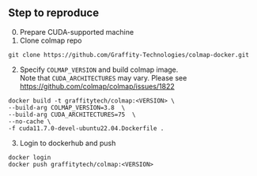 ## Step to reproduce

0. Prepare CUDA-supported machine
1. Clone colmap repo
```
git clone https://github.com/Graffity-Technologies/colmap-docker.git
```

2. Specify `COLMAP_VERSION` and build colmap image. <br/>
Note that `CUDA_ARCHITECTURES` may vary. Please see https://github.com/colmap/colmap/issues/1822 <br/>
```
docker build -t graffitytech/colmap:<VERSION> \
--build-arg COLMAP_VERSION=3.8  \
--build-arg CUDA_ARCHITECTURES=75  \
--no-cache \
-f cuda11.7.0-devel-ubuntu22.04.Dockerfile .
```

3. Login to dockerhub and push
```
docker login
docker push graffitytech/colmap:<VERSION>
```